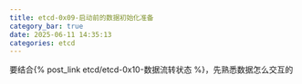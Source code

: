 ```yaml
---
title: etcd-0x09-启动前的数据初始化准备
category_bar: true
date: 2025-06-11 14:35:13
categories: etcd
---
```


要结合{% post_link etcd/etcd-0x10-数据流转状态 %}，先熟悉数据怎么交互的

